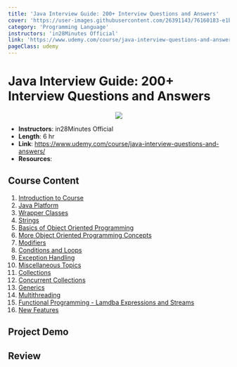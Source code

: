 ```yaml
---
title: 'Java Interview Guide: 200+ Interview Questions and Answers'
cover: 'https://user-images.githubusercontent.com/26391143/76160183-e1ba6580-6162-11ea-9e7a-1531888f60e6.png'
category: 'Programming Language'
instructors: 'in28Minutes Official'
link: 'https://www.udemy.com/course/java-interview-questions-and-answers/'
pageClass: udemy
---
```


# Java Interview Guide: 200+ Interview Questions and Answers

<p align="center">
  <img src="https://user-images.githubusercontent.com/26391143/76160183-e1ba6580-6162-11ea-9e7a-1531888f60e6.png" />
</p>

- **Instructors**: in28Minutes Official
- **Length**: 6 hr
- **Link**: https://www.udemy.com/course/java-interview-questions-and-answers/
- **Resources**:

## Course Content

1. [Introduction to Course]()
2. [Java Platform]()
3. [Wrapper Classes]()
4. [Strings]()
5. [Basics of Object Oriented Programming]()
6. [More Object Oriented Programming Concepts]()
7. [Modifiers]()
8. [Conditions and Loops]()
9. [Exception Handling]()
10. [Miscellaneous Topics]()
11. [Collections]()
12. [Concurrent Collections]()
13. [Generics]()
14. [Multithreading]()
15. [Functional Programming - Lamdba Expressions and Streams]()
16. [New Features]()

## Project Demo

## Review
